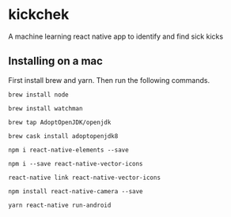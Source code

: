 # kickchek
A machine learning react native app to identify and find sick kicks

## Installing on a mac
First install brew and yarn.
Then run the following commands.

```brew install node```

```brew install watchman```

```brew tap AdoptOpenJDK/openjdk```

```brew cask install adoptopenjdk8```

```npm i react-native-elements --save```

```npm i --save react-native-vector-icons```

```react-native link react-native-vector-icons```

```npm install react-native-camera --save```

```yarn react-native run-android```